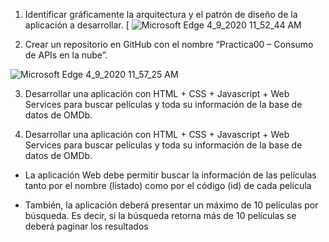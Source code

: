 
1. Identificar gráficamente la arquitectura y el patrón de diseño de la aplicación a desarrollar.
[
![Microsoft Edge 4_9_2020 11_52_44 AM](https://user-images.githubusercontent.com/46872883/78920270-c213a700-7a58-11ea-9c03-abdf797a7851.png)



2. Crear un repositorio en GitHub con el nombre “Practica00 – Consumo de APIs en la nube”.

![Microsoft Edge 4_9_2020 11_57_25 AM](https://user-images.githubusercontent.com/46872883/78920666-5a119080-7a59-11ea-854c-d028f9eb2cbe.png)


3. Desarrollar una aplicación con HTML + CSS + Javascript + Web Services para buscar películas y toda su información de la base de datos de OMDb.  

4. Desarrollar una aplicación con HTML + CSS + Javascript + Web Services para buscar películas y toda su información de la base de datos de OMDb.  




- La aplicación Web debe permitir buscar la información de las películas tanto por el nombre (listado) como por el código (id) de cada película




- También, la aplicación deberá presentar un máximo de 10 películas por búsqueda. Es decir, si la búsqueda retorna más de 10 películas se deberá paginar los resultados












